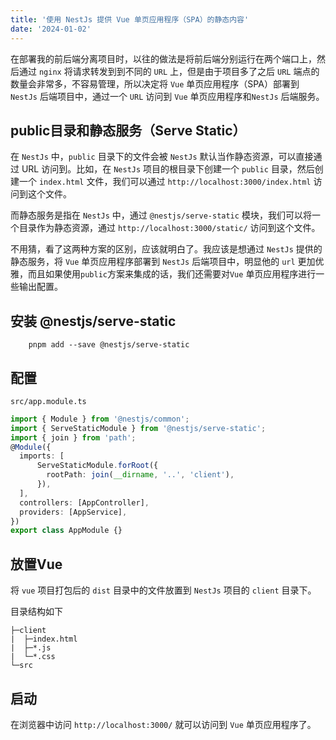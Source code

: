 ```yaml
---
title: '使用 NestJs 提供 Vue 单页应用程序（SPA）的静态内容'
date: '2024-01-02'
---
```


在部署我的前后端分离项目时，以往的做法是将前后端分别运行在两个端口上，然后通过 `nginx` 将请求转发到到不同的 `URL` 上，但是由于项目多了之后 `URL` 端点的数量会非常多，不容易管理，所以决定将 `Vue` 单页应用程序（SPA）部署到 `NestJs` 后端项目中，通过一个 `URL` 访问到 `Vue` 单页应用程序和`NestJs` 后端服务。

## public目录和静态服务（Serve Static）

在 `NestJs` 中，`public` 目录下的文件会被 `NestJs` 默认当作静态资源，可以直接通过 URL 访问到。比如，在 `NestJs` 项目的根目录下创建一个 `public` 目录，然后创建一个 `index.html` 文件，我们可以通过 `http://localhost:3000/index.html` 访问到这个文件。

而静态服务是指在 `NestJs` 中，通过 `@nestjs/serve-static` 模块，我们可以将一个目录作为静态资源，通过 `http://localhost:3000/static/` 访问到这个文件。

不用猜，看了这两种方案的区别，应该就明白了。我应该是想通过 `NestJs` 提供的静态服务，将 `Vue` 单页应用程序部署到 `NestJs` 后端项目中，明显他的 `url` 更加优雅，而且如果使用`public`方案来集成的话，我们还需要对`Vue` 单页应用程序进行一些输出配置。

## 安装 @nestjs/serve-static

```shell
    pnpm add --save @nestjs/serve-static
```

## 配置

`src/app.module.ts`

```ts
import { Module } from '@nestjs/common';
import { ServeStaticModule } from '@nestjs/serve-static';
import { join } from 'path';
@Module({
  imports: [
      ServeStaticModule.forRoot({
        rootPath: join(__dirname, '..', 'client'),
      }),
  ],
  controllers: [AppController],
  providers: [AppService],
})
export class AppModule {}
```
## 放置Vue

将 `vue` 项目打包后的 `dist` 目录中的文件放置到 `NestJs` 项目的 `client` 目录下。

目录结构如下

```
├─client
|  ├─index.html
|  ├─*.js
|  └─*.css
└─src
```
## 启动

在浏览器中访问 `http://localhost:3000/` 就可以访问到 `Vue` 单页应用程序了。
